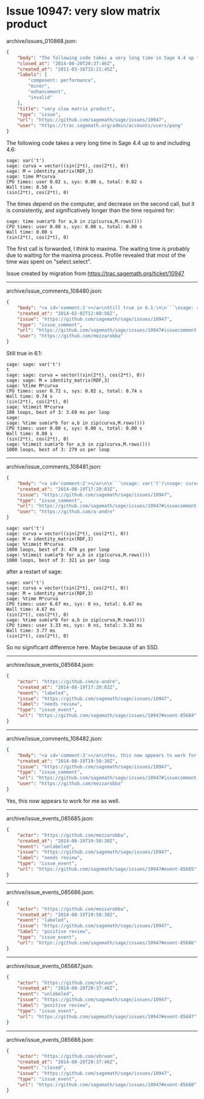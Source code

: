 # Issue 10947: very slow matrix product

archive/issues_010868.json:
```json
{
    "body": "The following code takes a very long time in Sage 4.4 up to and including 4.6:\n\n```\nsage: var('t')\nsage: curva = vector((sin(2*t), cos(2*t), 0))\nsage: M = identity_matrix(RDF,3)\nsage: time M*curva\nCPU times: user 0.02 s, sys: 0.00 s, total: 0.02 s\nWall time: 0.50 s\n(sin(2*t), cos(2*t), 0)\n```\n\nThe times depend on the computer, and decrease on the second call, but it is consistently, and significatively longer than the time required for:\n\n```\nsage: time sum(a*b for a,b in zip(curva,M.rows()))\nCPU times: user 0.00 s, sys: 0.00 s, total: 0.00 s\nWall time: 0.00 s\n(sin(2*t), cos(2*t), 0) \n```\n\nThe first call is forwarded, I think to maxima. The waiting time is probably due to waiting for the maxima process. Profile revealed that most of the time was spent on \"select.select\".\n\nIssue created by migration from https://trac.sagemath.org/ticket/10947\n\n",
    "closed_at": "2014-08-20T20:37:46Z",
    "created_at": "2011-03-16T15:21:45Z",
    "labels": [
        "component: performance",
        "minor",
        "enhancement",
        "invalid"
    ],
    "title": "very slow matrix product",
    "type": "issue",
    "url": "https://github.com/sagemath/sage/issues/10947",
    "user": "https://trac.sagemath.org/admin/accounts/users/pang"
}
```
The following code takes a very long time in Sage 4.4 up to and including 4.6:

```
sage: var('t')
sage: curva = vector((sin(2*t), cos(2*t), 0))
sage: M = identity_matrix(RDF,3)
sage: time M*curva
CPU times: user 0.02 s, sys: 0.00 s, total: 0.02 s
Wall time: 0.50 s
(sin(2*t), cos(2*t), 0)
```

The times depend on the computer, and decrease on the second call, but it is consistently, and significatively longer than the time required for:

```
sage: time sum(a*b for a,b in zip(curva,M.rows()))
CPU times: user 0.00 s, sys: 0.00 s, total: 0.00 s
Wall time: 0.00 s
(sin(2*t), cos(2*t), 0) 
```

The first call is forwarded, I think to maxima. The waiting time is probably due to waiting for the maxima process. Profile revealed that most of the time was spent on "select.select".

Issue created by migration from https://trac.sagemath.org/ticket/10947





---

archive/issue_comments_108480.json:
```json
{
    "body": "<a id='comment:1'></a>\nStill true in 6.1:\n\n```\nsage: sage: var('t')\nt\nsage: sage: curva = vector((sin(2*t), cos(2*t), 0))\nsage: sage: M = identity_matrix(RDF,3)\nsage: %time M*curva\nCPU times: user 0.72 s, sys: 0.02 s, total: 0.74 s\nWall time: 0.74 s\n(sin(2*t), cos(2*t), 0)\nsage: %timeit M*curva\n100 loops, best of 3: 3.69 ms per loop\nsage: \nsage: %time sum(a*b for a,b in zip(curva,M.rows()))\nCPU times: user 0.00 s, sys: 0.00 s, total: 0.00 s\nWall time: 0.00 s\n(sin(2*t), cos(2*t), 0)\nsage: %timeit sum(a*b for a,b in zip(curva,M.rows()))\n1000 loops, best of 3: 279 us per loop\n```",
    "created_at": "2014-02-02T12:08:56Z",
    "issue": "https://github.com/sagemath/sage/issues/10947",
    "type": "issue_comment",
    "url": "https://github.com/sagemath/sage/issues/10947#issuecomment-108480",
    "user": "https://github.com/mezzarobba"
}
```

<a id='comment:1'></a>
Still true in 6.1:

```
sage: sage: var('t')
t
sage: sage: curva = vector((sin(2*t), cos(2*t), 0))
sage: sage: M = identity_matrix(RDF,3)
sage: %time M*curva
CPU times: user 0.72 s, sys: 0.02 s, total: 0.74 s
Wall time: 0.74 s
(sin(2*t), cos(2*t), 0)
sage: %timeit M*curva
100 loops, best of 3: 3.69 ms per loop
sage: 
sage: %time sum(a*b for a,b in zip(curva,M.rows()))
CPU times: user 0.00 s, sys: 0.00 s, total: 0.00 s
Wall time: 0.00 s
(sin(2*t), cos(2*t), 0)
sage: %timeit sum(a*b for a,b in zip(curva,M.rows()))
1000 loops, best of 3: 279 us per loop
```



---

archive/issue_comments_108481.json:
```json
{
    "body": "<a id='comment:2'></a>\n\n```\nsage: var('t')\nsage: curva = vector((sin(2*t), cos(2*t), 0))\nsage: M = identity_matrix(RDF,3)\nsage: %timeit M*curva\n1000 loops, best of 3: 478 \u00b5s per loop\nsage: %timeit sum(a*b for a,b in zip(curva,M.rows()))\n1000 loops, best of 3: 321 \u00b5s per loop\n```\nafter a restart of sage:\n\n```\nsage: var('t')\nsage: curva = vector((sin(2*t), cos(2*t), 0))\nsage: M = identity_matrix(RDF,3)\nsage: %time M*curva\nCPU times: user 6.67 ms, sys: 0 ns, total: 6.67 ms\nWall time: 4.67 ms\n(sin(2*t), cos(2*t), 0)\nsage: %time sum(a*b for a,b in zip(curva,M.rows()))\nCPU times: user 3.33 ms, sys: 0 ns, total: 3.33 ms\nWall time: 3.77 ms\n(sin(2*t), cos(2*t), 0)\n```\nSo no significant difference here. Maybe because of an SSD.",
    "created_at": "2014-08-19T17:20:03Z",
    "issue": "https://github.com/sagemath/sage/issues/10947",
    "type": "issue_comment",
    "url": "https://github.com/sagemath/sage/issues/10947#issuecomment-108481",
    "user": "https://github.com/a-andre"
}
```

<a id='comment:2'></a>

```
sage: var('t')
sage: curva = vector((sin(2*t), cos(2*t), 0))
sage: M = identity_matrix(RDF,3)
sage: %timeit M*curva
1000 loops, best of 3: 478 µs per loop
sage: %timeit sum(a*b for a,b in zip(curva,M.rows()))
1000 loops, best of 3: 321 µs per loop
```
after a restart of sage:

```
sage: var('t')
sage: curva = vector((sin(2*t), cos(2*t), 0))
sage: M = identity_matrix(RDF,3)
sage: %time M*curva
CPU times: user 6.67 ms, sys: 0 ns, total: 6.67 ms
Wall time: 4.67 ms
(sin(2*t), cos(2*t), 0)
sage: %time sum(a*b for a,b in zip(curva,M.rows()))
CPU times: user 3.33 ms, sys: 0 ns, total: 3.33 ms
Wall time: 3.77 ms
(sin(2*t), cos(2*t), 0)
```
So no significant difference here. Maybe because of an SSD.



---

archive/issue_events_085684.json:
```json
{
    "actor": "https://github.com/a-andre",
    "created_at": "2014-08-19T17:20:03Z",
    "event": "labeled",
    "issue": "https://github.com/sagemath/sage/issues/10947",
    "label": "needs review",
    "type": "issue_event",
    "url": "https://github.com/sagemath/sage/issues/10947#event-85684"
}
```



---

archive/issue_comments_108482.json:
```json
{
    "body": "<a id='comment:3'></a>\nYes, this now appears to work for me as well.",
    "created_at": "2014-08-19T19:58:30Z",
    "issue": "https://github.com/sagemath/sage/issues/10947",
    "type": "issue_comment",
    "url": "https://github.com/sagemath/sage/issues/10947#issuecomment-108482",
    "user": "https://github.com/mezzarobba"
}
```

<a id='comment:3'></a>
Yes, this now appears to work for me as well.



---

archive/issue_events_085685.json:
```json
{
    "actor": "https://github.com/mezzarobba",
    "created_at": "2014-08-19T19:58:30Z",
    "event": "unlabeled",
    "issue": "https://github.com/sagemath/sage/issues/10947",
    "label": "needs review",
    "type": "issue_event",
    "url": "https://github.com/sagemath/sage/issues/10947#event-85685"
}
```



---

archive/issue_events_085686.json:
```json
{
    "actor": "https://github.com/mezzarobba",
    "created_at": "2014-08-19T19:58:30Z",
    "event": "labeled",
    "issue": "https://github.com/sagemath/sage/issues/10947",
    "label": "positive review",
    "type": "issue_event",
    "url": "https://github.com/sagemath/sage/issues/10947#event-85686"
}
```



---

archive/issue_events_085687.json:
```json
{
    "actor": "https://github.com/vbraun",
    "created_at": "2014-08-20T20:37:46Z",
    "event": "unlabeled",
    "issue": "https://github.com/sagemath/sage/issues/10947",
    "label": "positive review",
    "type": "issue_event",
    "url": "https://github.com/sagemath/sage/issues/10947#event-85687"
}
```



---

archive/issue_events_085688.json:
```json
{
    "actor": "https://github.com/vbraun",
    "created_at": "2014-08-20T20:37:46Z",
    "event": "closed",
    "issue": "https://github.com/sagemath/sage/issues/10947",
    "type": "issue_event",
    "url": "https://github.com/sagemath/sage/issues/10947#event-85688"
}
```
